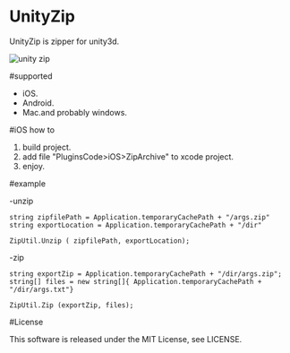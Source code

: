 UnityZip
========

UnityZip is zipper for unity3d.

![unity zip](https://dl.dropboxusercontent.com/u/56297224/Images/unityzip%20rogo.jpg)

#supported

-  iOS.
-  Android.
-  Mac.and probably windows.

#iOS how to

1.  build project.
2.  add file "PluginsCode>iOS>ZipArchive" to xcode project.
3.  enjoy.

#example

-unzip

```
string zipfilePath = Application.temporaryCachePath + "/args.zip"
string exportLocation = Application.temporaryCachePath + "/dir"

ZipUtil.Unzip ( zipfilePath, exportLocation);
```

-zip

```
string exportZip = Application.temporaryCachePath + "/dir/args.zip";
string[] files = new string[]{ Application.temporaryCachePath + "/dir/args.txt"}

ZipUtil.Zip (exportZip, files);
```

#License

This software is released under the MIT License, see LICENSE.